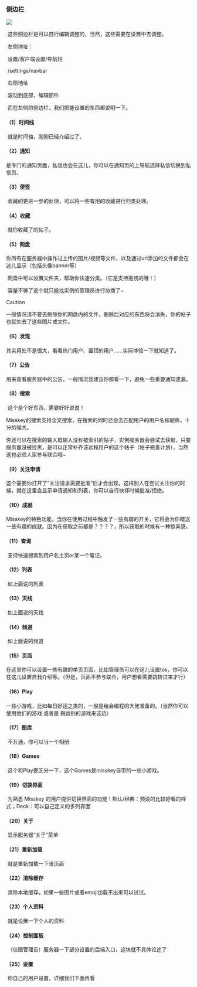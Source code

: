 ### **侧边栏**

![](/images/image(5).png)

​	这些侧边栏是可以自行编辑调整的，当然，这些需要在设置中去调整。

​	左侧地址：

​	设置/客户端设置/导航栏

​	/settings/navbar

​	右侧地址

​	滚动到底部，编辑部件

​	而在左侧的侧边栏，我们把能设置的东西都说明一下。

#### **（1）时间线**

​	就是时间轴，刚刚已经介绍过了。

#### **（2）通知**

​	是专门的通知页面，私信也会在这儿，你可以在通知页的上导航选择私信切换到私信页。

#### **（3）便签**

​	收藏的更进一步的处理，可以将一些有用的收藏进行归类处理。

#### **（4）收藏**

​	就你收藏了的帖子。

#### **（5）网盘**

​	你所有在服务器中操作过上传的图片/视频等文件，以及通过url添加的文件都会在这儿显示（包括头像banner等）

​	网盘中可以设置文件夹，帮助你快速分类。（它是支持拖拽的哦！）

​	容量不够了这个就只能找实例的管理员进行协商了~

> [!CAUTION]
>
> 一般情况请不要去删除你的网盘内的文件，删除后对应的东西将会消失，你的帖子也就失去了这些图片或文件。

#### **（6）发现**

​	其实用处不是很大，看看热门用户、置顶的用户......实际体验一下就知道了。

#### **（7）公告**

​	用来查看服务器中的公告，一般情况我建议你都看一下，避免一些重要通知遗漏。

#### **（8）搜索**

​	这个是个好东西，需要好好说说！

​	Misskey的搜索支持全文搜索，在搜索的同时还会去匹配用户的用户名和昵称，十分的强大。

​	你还可以在搜索的输入框输入没有被索引的帖子，实例服务器会尝试去获取，只要服务器没被拉黑，是可以正常补齐该远程用户的这个帖子（帖子完善计划），当然这也必须人家参与联合哦~

#### **（9）关注申请**

​	这个需要你打开了“关注请求需要批准”后才会出现，这样别人在尝试关注你的时候，就在这里会显示申请通知和列表，你可以自行抉择时候批准/拒绝。

#### **（10）成就**

​	Misskey的特色功能，当你在使用过程中触发了一些有趣的开关，它将会为你赠送一些有趣的成就。因为在获取之前都是？？？？，所以获取的时候有一种惊喜感。

#### **（11）查询**

​	支持快速搜索到用户名主页or某一个笔记。

#### **（12）列表**

​	如上面说的列表

#### **（13）天线**

​	如上面说的天线

#### **（14）频道**

​	如上面说的频道

#### **（15）页面**

​	在这里你可以设置一些有趣的单页页面，比如管理员可以在这儿设置tos，你可以在这儿设置自我介绍等。（但是，页面不参与联合，用户想看需要跳转过来才行）

#### **（16）Play**

​	一些小游戏，比如每日好运之类的，一般是给会编程的大佬准备的。（当然你可以使用他们的游戏 或者是 搬运别的游戏来这边）

#### **（17）图库**

​	不互通，你可以当一个相册

#### **（18）Games**

​	这个和Play要区分一下，这个Games是misskey自带的一些小游戏。

#### **（19）切换界面**

​	为熟悉 Misskey 的用户提供切换界面的功能！默认/经典：预设的比较好看的样式；Deck：可以自己定义的多列界面

#### **（20）关于**

​	显示服务器“关于”菜单

#### **（21）重新加载**

​	就是重新加载一下该页面

#### **（22）清除缓存**

​	清除本地缓存。如果一些图片或者emoji加载不出来可以试试。

#### **（23）个人资料**

​	就是设置一下个人的资料

#### **（24）控制面板**

​	（仅限管理员）服务器一下部分设置的后端入口，这块就不具体论述了

#### **（25）设置**

​	你自己的用户设置，详细我们下面再看
